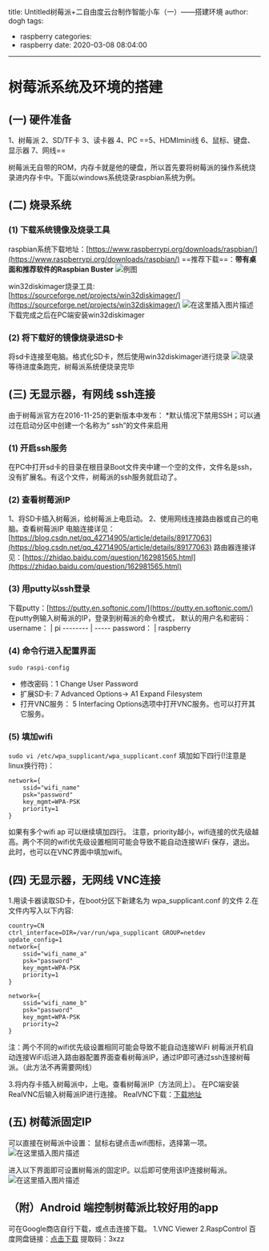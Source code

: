 title: Untitled树莓派+二自由度云台制作智能小车（一）——搭建环境
author: dogh
tags:
  - raspberry
categories:
  - raspberry
date: 2020-03-08 08:04:00
---

# 树莓派系统及环境的搭建
## (一) 硬件准备
1、树莓派
2、SD/TF卡
3、读卡器
4、PC
==5、HDMImini线
6、鼠标、键盘、显示器
7、网线==

树莓派无自带的ROM，内存卡就是他的硬盘，所以首先要将树莓派的操作系统烧录进内存卡中。下面以windows系统烧录raspbian系统为例。
## (二) 烧录系统
### (1) 下载系统镜像及烧录工具
raspbian系统下载地址：[https://www.raspberrypi.org/downloads/raspbian/](https://www.raspberrypi.org/downloads/raspbian/)
==推荐下载==：**带有桌面和推荐软件的Raspbian Buster**
![例图](https://img-blog.csdnimg.cn/20200420164519123.png?x-oss-process=image/watermark,type_ZmFuZ3poZW5naGVpdGk,shadow_10,text_aHR0cHM6Ly9ibG9nLmNzZG4ubmV0L3FxXzM5MDQ3NDYx,size_16,color_FFFFFF,t_70)

win32diskimager烧录工具:[https://sourceforge.net/projects/win32diskimager/](https://sourceforge.net/projects/win32diskimager/)
![在这里插入图片描述](https://img-blog.csdnimg.cn/20200420164601238.png?x-oss-process=image/watermark,type_ZmFuZ3poZW5naGVpdGk,shadow_10,text_aHR0cHM6Ly9ibG9nLmNzZG4ubmV0L3FxXzM5MDQ3NDYx,size_16,color_FFFFFF,t_70)
下载完成之后在PC端安装win32diskimager
###  (2) 将下载好的镜像烧录进SD卡
将sd卡连接至电脑。格式化SD卡，然后使用win32diskimager进行烧录
![烧录](https://img-blog.csdnimg.cn/20200420165035504.png?x-oss-process=image/watermark,type_ZmFuZ3poZW5naGVpdGk,shadow_10,text_aHR0cHM6Ly9ibG9nLmNzZG4ubmV0L3FxXzM5MDQ3NDYx,size_16,color_FFFFFF,t_70)
等待进度条跑完，树莓派系统便烧录完毕
## (三) 无显示器，有网线 ssh连接
由于树莓派官方在2016-11-25的更新版本中发布：
  *默认情况下禁用SSH；可以通过在启动分区中创建一个名称为“ ssh”的文件来启用
### (1) 开启ssh服务
在PC中打开sd卡的目录在根目录Boot文件夹中建一个空的文件，文件名是ssh，没有扩展名。有这个文件，树莓派的ssh服务就启动了。
### (2) 查看树莓派IP
1、将SD卡插入树莓派，给树莓派上电启动。
2、使用网线连接路由器或自己的电脑。查看树莓派IP
电脑连接详见：[https://blog.csdn.net/qq_42714905/article/details/89177063](https://blog.csdn.net/qq_42714905/article/details/89177063)
路由器连接详见：[https://zhidao.baidu.com/question/162981565.html](https://zhidao.baidu.com/question/162981565.html)
### (3) 用putty以ssh登录
下载putty：[https://putty.en.softonic.com/](https://putty.en.softonic.com/)
在putty例输入树莓派的IP，登录到树莓派的命令模式，
默认的用户名和密码：
username：    | pi
-------- | -----
password：  | raspberry

### (4) 命令行进入配置界面
```sudo raspi-config```
* 修改密码：1 Change User Password
* 扩展SD卡: 7 Advanced Options-> A1 Expand Filesystem
* 打开VNC服务： 5 Interfacing Options选项中打开VNC服务。也可以打开其它服务。

### (5) 填加wifi
```sudo vi /etc/wpa_supplicant/wpa_supplicant.conf```
填加如下四行(!注意是linux换行符)：
```
network={
	ssid="wifi_name"
	psk="password"
	key_mgmt=WPA-PSK
	priority=1
}
```
如果有多个wifi ap 可以继续填加四行。
注意，priority越小，wifi连接的优先级越高。两个不同的wifi优先级设置相同可能会导致不能自动连接WiFi
保存，退出。
此时，也可以在VNC界面中填加wifi。


## (四) 无显示器，无网线 VNC连接
1.用读卡器读取SD卡，在boot分区下新建名为 wpa_supplicant.conf 的文件
2.在文件内写入以下内容:
```
country=CN
ctrl_interface=DIR=/var/run/wpa_supplicant GROUP=netdev
update_config=1
network={
	ssid="wifi_name_a"
	psk="password"
	key_mgmt=WPA-PSK
	priority=1
}

network={
	ssid="wifi_name_b"
	psk="password"
	key_mgmt=WPA-PSK
	priority=2
}
```
注：两个不同的wifi优先级设置相同可能会导致不能自动连接WiFi
树莓派开机自动连接WiFi后进入路由器配置界面查看树莓派IP，通过IP即可通过ssh连接树莓派。（此方法不再需要网线）

3.将内存卡插入树莓派中，上电。查看树莓派IP（方法同上）。
在PC端安装RealVNC后输入树莓派IP进行连接。
RealVNC下载：[下载地址](https://www.realvnc.com/en/connect/download/viewer/)

## (五) 树莓派固定IP
可以直接在树莓派中设置：
鼠标右键点击wifi图标，选择第一项。
![在这里插入图片描述](https://img-blog.csdnimg.cn/20200421141740269.png?x-oss-process=image/watermark,type_ZmFuZ3poZW5naGVpdGk,shadow_10,text_aHR0cHM6Ly9ibG9nLmNzZG4ubmV0L3FxXzM5MDQ3NDYx,size_16,color_FFFFFF,t_70)

进入以下界面即可设置树莓派的固定IP。以后即可使用该IP连接树莓派。
![在这里插入图片描述](https://img-blog.csdnimg.cn/20200421141910753.png?x-oss-process=image/watermark,type_ZmFuZ3poZW5naGVpdGk,shadow_10,text_aHR0cHM6Ly9ibG9nLmNzZG4ubmV0L3FxXzM5MDQ3NDYx,size_16,color_FFFFFF,t_70)
##  （附）Android 端控制树莓派比较好用的app
可在Google商店自行下载，或点击连接下载。
1.VNC Viewer      2.RaspControl
百度网盘链接：[点击下载](https://pan.baidu.com/s/1NqEMwr1V045ZYWgojzl0RQ )
提取码：3xzz
